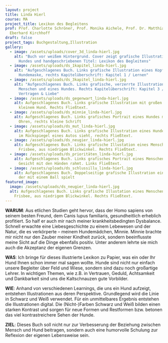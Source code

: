 ```yaml
---
layout: project
title: Linda Hierl
course: MA
project_title: Lexikon des Begleitens
prof: Prof. Charlotte Schröner, Prof. Monika Aichele, Prof. Dr. Matthias Riedel,
  Eberhard Kirchhoff
draft: false
project_tags: Buchgestaltung,Illustration
gallery:
  - image: /assets/uploads/cover_3d_linda-hierl.jpg
    alt: "Buch vor weißem Hintergrund. Cover zeigt grafische Illustration eines
      Hundes und handgeschriebenen Titel: Lexikon des Begleitens"
  - image: /assets/uploads/ds_1kapitel_linda-hierl.jpg
    alt: "Aufgeschlagenes Buch. Links grafische Illustration eines Kopfes und einer
      Hundemaske, rechts Kapitelüberschrift: Kapitel 1 / Lernen"
  - image: /assets/uploads/ds_3kapitel_linda-hierl.jpg
    alt: "Aufgeschlagenes Buch. Links grafische, verzerrte Illustration eines
      Menschen und eines Hundes. Rechts Kapitelüberschrift: Kapitel 3 /
      Vertragen & Liebe"
  - image: /assets/uploads/ds_gegenwart_linda-hierl.jpg
    alt: Aufgeschlagenes Buch. Links grafische Illustration mit großen Händen und
      kleinem Hund. Rechts Fließtext.
  - image: /assets/uploads/ds_minnie_linda-hierl.jpg
    alt: Aufgeschlagenes Buch. Links grafisches Portrait eines Hundes mit spitzen
      Ohren, rechts kleine Schrift
  - image: /assets/uploads/ds_mut_linda-hierl.jpg
    alt: Aufgeschlagenes Buch. Links grafische Illustration eines Hundes, der sich
      im Rückspiegel eines Autos sieht, rechts Fließtext.
  - image: /assets/uploads/ds_neugier_linda-hierl.jpg
    alt: Aufgeschlagenes Buch. Links grafische Illustation eines Menschen mit einer
      Frisbee, aus niedrigem Blickwinkel. Rechts Fließtext.
  - image: /assets/uploads/ds_prioritäten_linda-hierl.jpg
    alt: Aufgeschlagenes Buch. Links grafisches Portrait eines Menschen, der sein
      Gesicht mit den Händen rahmt. Links Fließtext.
  - image: /assets/uploads/ds_schlussillu_linda-hierl.jpg
    alt: Aufgeschlagenes Buch. Doppelseitige grafische Illustration eines Hundes,
      der mit einem Ball spielt
featured_image:
  image: /assets/uploads/ds_neugier_linda-hierl.jpg
  alt: Aufgeschlagenes Buch. Links grafische Illustation eines Menschen mit einer
    Frisbee, aus niedrigem Blickwinkel. Rechts Fließtext.
---
```

**WARUM**: Aus etlichen Studien geht hervor, dass der Homo sapiens von seinem besten Freund, dem Canis lupus familiaris, gesundheitlich erheblich profitiert. So half er auch mir nach meiner krankheitsbedingten Dysbalance. Schnell erwachte eine Liebesgeschichte zu einem Lebewesen und der Natur, die es verkörperte – meinem Hundemädchen, Minnie. Minnie brachte mir nicht nur den Zauber meiner Kindheit zurück, sondern beeinflusste meine Sicht auf die Dinge ebenfalls positiv. Unter anderem lehrte sie mich auch die Akzeptanz der eigenen Grenzen.

**WAS**: Ich bringe für dieses illustrierte Lexikon zu Papier, was ein oder Ihr Hund Ihnen schon immer mal sagen wollte. Hunde sind nicht nur einfach unsere Begleiter über Feld und Wiese, sondern sind dazu noch großartige Lehrer. In wichtigen Themen, wie z.B. in Vertrauen, Geduld, Achtsamkeit und Dankbarkeit sind uns die Kaltschnauzen gute Vorbilder.

**WIE**: Anhand von verschiedenen Learnings, die uns ein Hund aufzeigt, entstehen Illustrationen aus deren Perspektive. Grundlegend wird die Linie in Schwarz und Weiß verwendet. Für ein unmittelbares Ergebnis entstehen die Illustrationen digital. Die (Nicht-)Farben Schwarz und Weiß bilden einen starken Kontrast und sorgen für neue Formen und Restformen bzw. betonen das viel kontrastreichere Sehen der Hunde.

**ZIEL**: Dieses Buch soll nicht nur zur Verbesserung der Beziehung zwischen Mensch und Hund beitragen, sondern auch eine humorvolle Schulung zur Reflexion der eigenen Lebensweise sein.